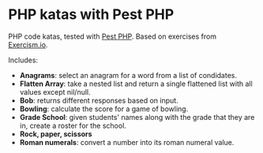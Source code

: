 # PHP katas with Pest PHP

PHP code katas, tested with [Pest PHP][]. Based on exercises from [Exercism.io][].

Includes:

- **Anagrams**: select an anagram for a word from a list of condidates.
- **Flatten Array**: take a nested list and return a single flattened list with all values except nil/null.
- **Bob**: returns different responses based on input.
- **Bowling**: calculate the score for a game of bowling.
- **Grade School**: given students' names along with the grade that they are in, create a roster for the school.
- **Rock, paper, scissors**
- **Roman numerals**: convert a number into its roman numeral value.

[exercism.io]: https://exercism.io
[pest php]: https://pestphp.com
